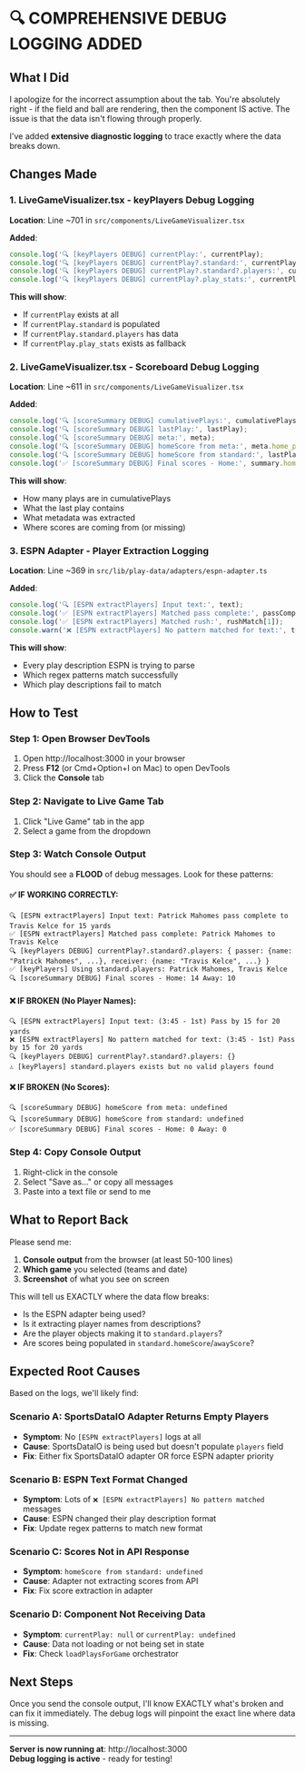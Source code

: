 # 🔍 COMPREHENSIVE DEBUG LOGGING ADDED

## What I Did

I apologize for the incorrect assumption about the tab. You're absolutely right - if the field and ball are rendering, then the component IS active. The issue is that the data isn't flowing through properly.

I've added **extensive diagnostic logging** to trace exactly where the data breaks down.

## Changes Made

### 1. LiveGameVisualizer.tsx - keyPlayers Debug Logging

**Location**: Line ~701 in `src/components/LiveGameVisualizer.tsx`

**Added**:
```typescript
console.log('🔍 [keyPlayers DEBUG] currentPlay:', currentPlay);
console.log('🔍 [keyPlayers DEBUG] currentPlay?.standard:', currentPlay?.standard);
console.log('🔍 [keyPlayers DEBUG] currentPlay?.standard?.players:', currentPlay?.standard?.players);
console.log('🔍 [keyPlayers DEBUG] currentPlay?.play_stats:', currentPlay?.play_stats);
```

**This will show**:
- If `currentPlay` exists at all
- If `currentPlay.standard` is populated
- If `currentPlay.standard.players` has data
- If `currentPlay.play_stats` exists as fallback

### 2. LiveGameVisualizer.tsx - Scoreboard Debug Logging

**Location**: Line ~611 in `src/components/LiveGameVisualizer.tsx`

**Added**:
```typescript
console.log('🔍 [scoreSummary DEBUG] cumulativePlays:', cumulativePlays.length, 'plays');
console.log('🔍 [scoreSummary DEBUG] lastPlay:', lastPlay);
console.log('🔍 [scoreSummary DEBUG] meta:', meta);
console.log('🔍 [scoreSummary DEBUG] homeScore from meta:', meta.home_points);
console.log('🔍 [scoreSummary DEBUG] homeScore from standard:', lastPlay.standard?.homeScore);
console.log('✅ [scoreSummary DEBUG] Final scores - Home:', summary.homePoints, 'Away:', summary.awayPoints);
```

**This will show**:
- How many plays are in cumulativePlays
- What the last play contains
- What metadata was extracted
- Where scores are coming from (or missing)

### 3. ESPN Adapter - Player Extraction Logging

**Location**: Line ~369 in `src/lib/play-data/adapters/espn-adapter.ts`

**Added**:
```typescript
console.log('🔍 [ESPN extractPlayers] Input text:', text);
console.log('✅ [ESPN extractPlayers] Matched pass complete:', passCompleteMatch[1], 'to', passCompleteMatch[2]);
console.log('✅ [ESPN extractPlayers] Matched rush:', rushMatch[1]);
console.warn('❌ [ESPN extractPlayers] No pattern matched for text:', text);
```

**This will show**:
- Every play description ESPN is trying to parse
- Which regex patterns match successfully
- Which play descriptions fail to match

## How to Test

### Step 1: Open Browser DevTools
1. Open http://localhost:3000 in your browser
2. Press **F12** (or Cmd+Option+I on Mac) to open DevTools
3. Click the **Console** tab

### Step 2: Navigate to Live Game Tab
1. Click "Live Game" tab in the app
2. Select a game from the dropdown

### Step 3: Watch Console Output

You should see a **FLOOD** of debug messages. Look for these patterns:

#### ✅ **IF WORKING CORRECTLY:**
```
🔍 [ESPN extractPlayers] Input text: Patrick Mahomes pass complete to Travis Kelce for 15 yards
✅ [ESPN extractPlayers] Matched pass complete: Patrick Mahomes to Travis Kelce
🔍 [keyPlayers DEBUG] currentPlay?.standard?.players: { passer: {name: "Patrick Mahomes", ...}, receiver: {name: "Travis Kelce", ...} }
✅ [keyPlayers] Using standard.players: Patrick Mahomes, Travis Kelce
🔍 [scoreSummary DEBUG] Final scores - Home: 14 Away: 10
```

#### ❌ **IF BROKEN (No Player Names):**
```
🔍 [ESPN extractPlayers] Input text: (3:45 - 1st) Pass by 15 for 20 yards
❌ [ESPN extractPlayers] No pattern matched for text: (3:45 - 1st) Pass by 15 for 20 yards
🔍 [keyPlayers DEBUG] currentPlay?.standard?.players: {}
⚠️ [keyPlayers] standard.players exists but no valid players found
```

#### ❌ **IF BROKEN (No Scores):**
```
🔍 [scoreSummary DEBUG] homeScore from meta: undefined
🔍 [scoreSummary DEBUG] homeScore from standard: undefined
✅ [scoreSummary DEBUG] Final scores - Home: 0 Away: 0
```

### Step 4: Copy Console Output

1. Right-click in the console
2. Select "Save as..." or copy all messages
3. Paste into a text file or send to me

## What to Report Back

Please send me:

1. **Console output** from the browser (at least 50-100 lines)
2. **Which game** you selected (teams and date)
3. **Screenshot** of what you see on screen

This will tell us EXACTLY where the data flow breaks:

- Is the ESPN adapter being used?
- Is it extracting player names from descriptions?
- Are the player objects making it to `standard.players`?
- Are scores being populated in `standard.homeScore`/`awayScore`?

## Expected Root Causes

Based on the logs, we'll likely find:

### Scenario A: SportsDataIO Adapter Returns Empty Players
- **Symptom**: No `[ESPN extractPlayers]` logs at all
- **Cause**: SportsDataIO is being used but doesn't populate `players` field
- **Fix**: Either fix SportsDataIO adapter OR force ESPN adapter priority

### Scenario B: ESPN Text Format Changed
- **Symptom**: Lots of `❌ [ESPN extractPlayers] No pattern matched` messages
- **Cause**: ESPN changed their play description format
- **Fix**: Update regex patterns to match new format

### Scenario C: Scores Not in API Response
- **Symptom**: `homeScore from standard: undefined`
- **Cause**: Adapter not extracting scores from API
- **Fix**: Fix score extraction in adapter

### Scenario D: Component Not Receiving Data
- **Symptom**: `currentPlay: null` or `currentPlay: undefined`
- **Cause**: Data not loading or not being set in state
- **Fix**: Check `loadPlaysForGame` orchestrator

## Next Steps

Once you send the console output, I'll know EXACTLY what's broken and can fix it immediately. The debug logs will pinpoint the exact line where data is missing.

---

**Server is now running at**: http://localhost:3000  
**Debug logging is active** - ready for testing!
